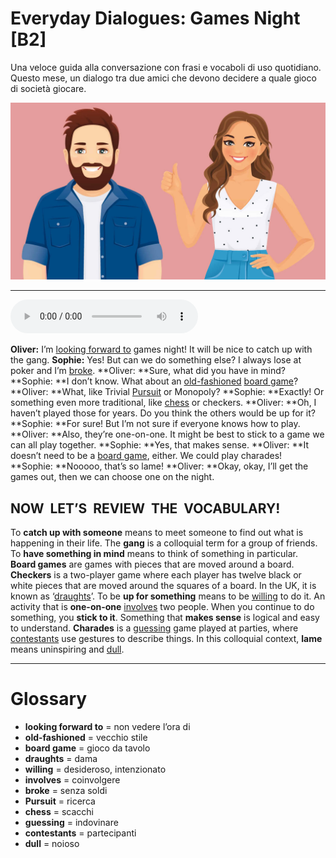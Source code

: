 # Everyday Dialogues: Games Night   [B2]

Una veloce guida alla conversazione con frasi e vocaboli di uso quotidiano. Questo mese, un dialogo tra due amici che devono decidere a quale gioco di società giocare.

![](Everyday%20Dialogues%20Games%20Night.jpg)

--------------

<div>
<audio controls autoplay>
    <source src="https://raw.githubusercontent.com/dartie/knowledge-base/main/English/SpeakUp/2023-05/Everyday%20Dialogues%20Games%20Night.mp3" type="audio/mpeg">
</audio>
</div>


**Oliver:** I’m [looking forward to](## "non vedere l’ora di") games night! It will be nice to catch up with the gang.
**Sophie:** Yes! But can we do something else? I always lose at poker and I’m [broke](## "senza soldi").
**Oliver: **Sure, what did you have in mind?
**Sophie: **I don’t know. What about an [old-fashioned](## "vecchio stile") [board game](## "gioco da tavolo")?
**Oliver: **What, like Trivial [Pursuit](## "ricerca") or Monopoly?
**Sophie: **Exactly! Or something even more traditional, like [chess](## "scacchi") or checkers.
**Oliver: **Oh, I haven’t played those for years. Do you think the others would be up for it?
**Sophie: **For sure! But I’m not sure if everyone knows how to play.
**Oliver: **Also, they’re one-on-one. It might be best to stick to a game we can all play together.
**Sophie: **Yes, that makes sense.
**Oliver: **It doesn’t need to be a [board game](## "gioco da tavolo"), either. We could play charades!
**Sophie: **Nooooo, that’s so lame!
**Oliver: **Okay, okay, I’ll get the games out, then we can choose one on the night.

## NOW  LET’S  REVIEW  THE  VOCABULARY!
To **catch up with someone** means to meet someone to find out what is happening in their life.
The **gang** is a colloquial term for a group of friends.
To **have something in mind** means to think of something in particular.
**Board games** are games with pieces that are moved around a board.
**Checkers** is a two-player game where each player has twelve black or white pieces that are moved around the squares of a board. In the UK, it is known as ‘[draughts](## "dama")’.
To be **up for something** means to be [willing](## "desideroso, intenzionato") to do it.
An activity that is **one-on-one** [involves](## "coinvolgere") two people.
When you continue to do something, you **stick to it**.
Something that **makes sense** is logical and easy to understand.
**Charades** is a [guessing](## "indovinare") game played at parties, where [contestants](## "partecipanti") use gestures to describe things.
In this colloquial context, **lame** means uninspiring and [dull](## "noioso").

--------------

<div style = "display:block; clear:both; page-break-after:always;"></div>

# Glossary
* **looking forward to** = non vedere l’ora di
* **old-fashioned** = vecchio stile
* **board game** = gioco da tavolo
* **draughts** = dama
* **willing** = desideroso, intenzionato
* **involves** = coinvolgere
* **broke** = senza soldi
* **Pursuit** = ricerca
* **chess** = scacchi
* **guessing** = indovinare
* **contestants** = partecipanti
* **dull** = noioso
